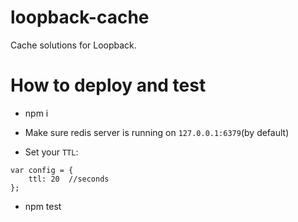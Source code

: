 # loopback-cache
Cache solutions for Loopback.

# How to deploy and test

- npm i

- Make sure redis server is running on `127.0.0.1:6379`(by default)

- Set your `TTL`:

```
var config = {
	ttl: 20  //seconds
};
```

- npm test
